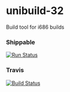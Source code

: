 # unibuild-32

Build tool for i686 builds

### Shippable 

[![Run Status](https://api.shippable.com/projects/59233c4511025e070032220d/badge?branch=master)](https://app.shippable.com/github/UnitedRPMs/unibuild-32)


### Travis 


[![Build Status](https://travis-ci.org/UnitedRPMs/unibuild-32.svg?branch=master)](https://travis-ci.org/UnitedRPMs/unibuild-32)

